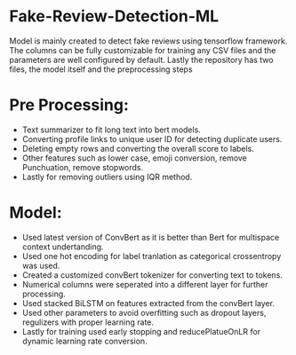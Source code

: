 # Fake-Review-Detection-ML

Model is mainly created to detect fake reviews using tensorflow framework. 
The columns can be fully customizable for training any CSV files and the parameters are well configured by default.
Lastly the repository has two files, the model itself and the preprocessing steps

# Pre Processing:

- Text summarizer to fit long text into bert models.
- Converting profile links to unique user ID for detecting duplicate users.
- Deleting empty rows and converting the overall score to labels.
- Other features such as lower case, emoji conversion, remove Punchuation, remove stopwords.
- Lastly for removing outliers using IQR method.

# Model:

- Used latest version of ConvBert as it is better than Bert for multispace context undertanding.
- Used one hot encoding for label tranlation as categorical crossentropy was used.
- Created a customized convBert tokenizer for converting text to tokens.
- Numerical columns were seperated into a different layer for further processing.
- Used stacked BiLSTM on features extracted from the convBert layer.
- Used other parameters to avoid overfitting such as dropout layers, regulizers with proper learning rate.
- Lastly for training used early stopping and reducePlatueOnLR for dynamic learning rate conversion.
